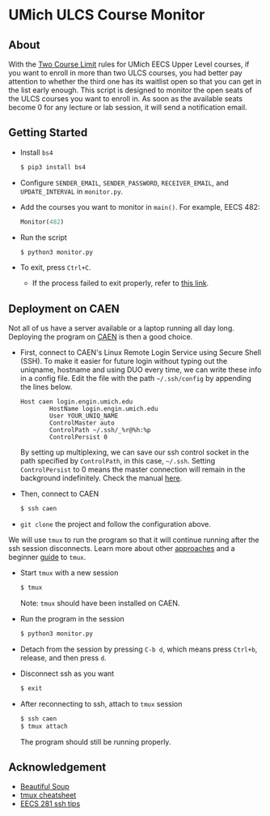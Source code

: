 # UMich ULCS Course Monitor

## About

With the [Two Course Limit](https://cse.engin.umich.edu/academics/for-current-students/advising/enrollment/) rules for UMich EECS Upper Level courses, if you want to enroll in more than two ULCS courses, you had better pay attention to whether the third one has its waitlist open so that you can get in the list early enough. This script is designed to monitor the open seats of the ULCS courses you want to enroll in. As soon as the available seats become 0 for any lecture or lab session, it will send a notification email.

## Getting Started

- Install `bs4`
    ```bash
    $ pip3 install bs4
    ```

- Configure `SENDER_EMAIL`, `SENDER_PASSWORD`, `RECEIVER_EMAIL`, and `UPDATE_INTERVAL` in `monitor.py`.

- Add the courses you want to monitor in `main()`. For example, EECS 482:

    ```python
    Monitor(482)
    ```

- Run the script

    ```bash
    $ python3 monitor.py
    ```

- To exit, press `Ctrl+C`.

    - If the process failed to exit properly, refer to [this link](https://superuser.com/questions/446808/how-to-manually-stop-a-python-script-that-runs-continuously-on-linux).

## Deployment on CAEN

Not all of us have a server available or a laptop running all day long. Deploying the program on [CAEN](https://caen.engin.umich.edu/connect/linux-login-service/) is then a good choice.

- First, connect to CAEN's Linux Remote Login Service using Secure Shell (SSH). To make it easier for future login without typing out the uniqname, hostname and using DUO every time, we can write these info in a config file. Edit the file with the path `~/.ssh/config` by appending the lines below.

  ```
  Host caen login.engin.umich.edu
          HostName login.engin.umich.edu
          User YOUR_UNIQ_NAME
          ControlMaster auto
          ControlPath ~/.ssh/_%r@%h:%p
          ControlPersist 0
  ```

  By setting up multiplexing, we can save our ssh control socket in the path specified by `ControlPath`, in this case, `~/.ssh`. Setting `ControlPersist` to 0 means the master connection will remain in the background indefinitely. Check the manual [here](https://man.openbsd.org/ssh_config.5).

- Then, connect to CAEN

  ```bash
  $ ssh caen
  ```

- `git clone` the project and follow the configuration above.

We will use `tmux` to run the program so that it will continue running after the ssh session disconnects. Learn more about other [approaches](https://unix.stackexchange.com/questions/479/keep-processes-running-after-ssh-session-disconnects) and a beginner [guide](https://www.hamvocke.com/blog/a-quick-and-easy-guide-to-tmux/) to `tmux`.

- Start `tmux` with a new session

  ```bash
  $ tmux
  ```

  Note: `tmux` should have been installed on CAEN.

- Run the program in the session

  ```bash
  $ python3 monitor.py
  ```

- Detach from the session by pressing `C-b d`, which means press `Ctrl+b`, release, and then press `d`.

- Disconnect ssh as you want

  ```bash
  $ exit
  ```

- After reconnecting to ssh, attach to `tmux` session

  ```bash
  $ ssh caen
  $ tmux attach
  ```
  
  The program should still be running properly.

## Acknowledgement

- [Beautiful Soup](https://www.crummy.com/software/BeautifulSoup/bs4/doc/#installing-beautiful-soup)
- [tmux cheatsheet](https://gist.github.com/andreyvit/2921703)
- [EECS 281 ssh tips](https://piazza.com/class/ksppe8s8o73tz?cid=102)